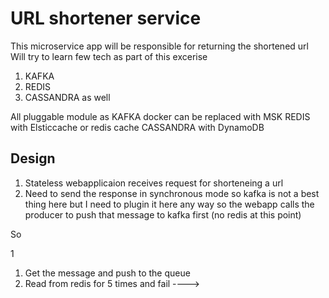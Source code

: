 # URL shortener service

This microservice app will be responsible for returning the shortened url
Will try to learn few tech as part of this excerise

1. KAFKA
2. REDIS
3. CASSANDRA as well 


All pluggable module as KAFKA docker can be replaced with MSK
REDIS with Elsticcache or redis cache
CASSANDRA with DynamoDB


## Design

1. Stateless webapplicaion receives request for shorteneing a url
2. Need to send the response in synchronous mode so kafka is not a best thing here 
but I need to plugin it here any way so the webapp calls the producer to push that message to kafka first (no redis at this point)


So 

1

1. Get the message and push to the queue
2. Read from redis for 5 times and fail ---->